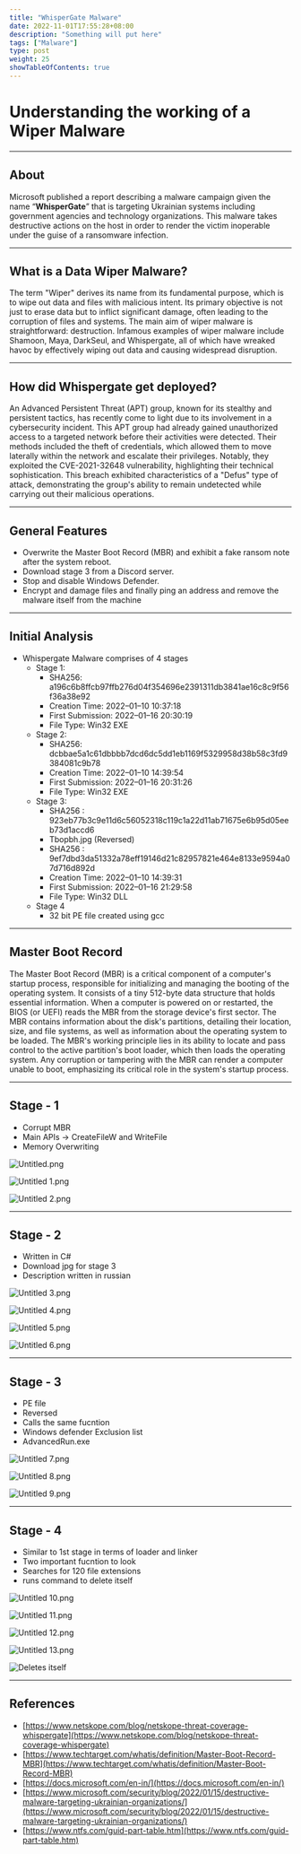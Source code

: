 ```yaml
---
title: "WhisperGate Malware"
date: 2022-11-01T17:55:28+08:00
description: "Something will put here"
tags: ["Malware"]
type: post
weight: 25
showTableOfContents: true
---
```


# Understanding the working of a Wiper Malware

---

## **About**

Microsoft published a report describing a malware campaign given the name “**WhisperGate**” that is targeting Ukrainian systems including government agencies and technology organizations. This malware takes destructive actions on the host in order to render the victim inoperable under the guise of a ransomware infection.

---

## What is a Data Wiper Malware?

The term "Wiper" derives its name from its fundamental purpose, which is to wipe out data and files with malicious intent. Its primary objective is not just to erase data but to inflict significant damage, often leading to the corruption of files and systems. The main aim of wiper malware is straightforward: destruction. Infamous examples of wiper malware include Shamoon, Maya, DarkSeul, and Whispergate, all of which have wreaked havoc by effectively wiping out data and causing widespread disruption.

---

## **How did Whispergate get deployed?**

An Advanced Persistent Threat (APT) group, known for its stealthy and persistent tactics, has recently come to light due to its involvement in a cybersecurity incident. This APT group had already gained unauthorized access to a targeted network before their activities were detected. Their methods included the theft of credentials, which allowed them to move laterally within the network and escalate their privileges. Notably, they exploited the CVE-2021-32648 vulnerability, highlighting their technical sophistication. This breach exhibited characteristics of a "Defus" type of attack, demonstrating the group's ability to remain undetected while carrying out their malicious operations.

---

## General Features

- Overwrite the Master Boot Record (MBR) and exhibit a fake ransom note after the system reboot.
- Download stage 3 from a Discord server.
- Stop and disable Windows Defender.
- Encrypt and damage files and finally ping an address and remove the malware itself from the machine

---

## Initial Analysis

- Whispergate Malware comprises of 4 stages
    - Stage 1:
        - SHA256: a196c6b8ffcb97ffb276d04f354696e2391311db3841ae16c8c9f56f36a38e92
        - Creation Time: 2022–01–10 10:37:18
        - First Submission: 2022–01–16 20:30:19
        - File Type: Win32 EXE
    - Stage 2:
        - SHA256: dcbbae5a1c61dbbbb7dcd6dc5dd1eb1169f5329958d38b58c3fd9384081c9b78
        - Creation Time: 2022–01–10 14:39:54
        - First Submission: 2022–01–16 20:31:26
        - File Type: Win32 EXE
    - Stage 3:
        - SHA256 : 923eb77b3c9e11d6c56052318c119c1a22d11ab71675e6b95d05eeb73d1accd6
        - Tbopbh.jpg (Reversed)
        - SHA256 : 9ef7dbd3da51332a78eff19146d21c82957821e464e8133e9594a07d716d892d
        - Creation Time: 2022–01–10 14:39:31
        - First Submission: 2022–01–16 21:29:58
        - File Type: Win32 DLL
    - Stage 4
        - 32 bit PE file created using gcc

---

## Master Boot Record

The Master Boot Record (MBR) is a critical component of a computer's startup process, responsible for initializing and managing the booting of the operating system. It consists of a tiny 512-byte data structure that holds essential information. When a computer is powered on or restarted, the BIOS (or UEFI) reads the MBR from the storage device's first sector. The MBR contains information about the disk's partitions, detailing their location, size, and file systems, as well as information about the operating system to be loaded. The MBR's working principle lies in its ability to locate and pass control to the active partition's boot loader, which then loads the operating system. Any corruption or tampering with the MBR can render a computer unable to boot, emphasizing its critical role in the system's startup process.

---

## Stage - 1

- Corrupt MBR
- Main APIs -> CreateFileW and WriteFile
- Memory Overwriting


![Untitled.png](https://hackmd.io/_uploads/BJ3MtPUQ6.png)

![Untitled 1.png](https://hackmd.io/_uploads/r1SHcPI7T.png)

![Untitled 2.png](https://hackmd.io/_uploads/Sy9EjvLmT.png)


---

## Stage - 2

- Written in C#
- Download jpg for stage 3
- Description written in russian

![Untitled 3.png](https://hackmd.io/_uploads/ByFjivLmT.png)

![Untitled 4.png](https://hackmd.io/_uploads/HyapoP876.png)

![Untitled 5.png](https://hackmd.io/_uploads/BkIy3DLXp.png)

![Untitled 6.png](https://hackmd.io/_uploads/ry1-nPUmp.png)

---

## Stage - 3

- PE file
- Reversed
- Calls the same fucntion
- Windows defender Exclusion list
- AdvancedRun.exe

![Untitled 7.png](https://hackmd.io/_uploads/rk9r2PI7p.png)

![Untitled 8.png](https://hackmd.io/_uploads/Hy5PhDLmp.png)

![Untitled 9.png](https://hackmd.io/_uploads/Hyw53wI76.png)


---

## Stage - 4

- Similar to 1st stage in terms of loader and linker
- Two important fucntion to look
- Searches for 120 file extensions
- runs command to delete itself

![Untitled 10.png](https://hackmd.io/_uploads/HJHgpD876.png)

![Untitled 11.png](https://hackmd.io/_uploads/Sy5b6vLm6.png)

![Untitled 12.png](https://hackmd.io/_uploads/BJCzTDIQT.png)

![Untitled 13.png](https://hackmd.io/_uploads/B1H46vLXa.png)

![Deletes itself](https://hackmd.io/_uploads/H1cHav87a.png)


---

## References

- [https://www.netskope.com/blog/netskope-threat-coverage-whispergate](https://www.netskope.com/blog/netskope-threat-coverage-whispergate)
- [https://www.techtarget.com/whatis/definition/Master-Boot-Record-MBR](https://www.techtarget.com/whatis/definition/Master-Boot-Record-MBR)
- [https://docs.microsoft.com/en-in/](https://docs.microsoft.com/en-in/)
- [https://www.microsoft.com/security/blog/2022/01/15/destructive-malware-targeting-ukrainian-organizations/](https://www.microsoft.com/security/blog/2022/01/15/destructive-malware-targeting-ukrainian-organizations/)
- [https://www.ntfs.com/guid-part-table.htm](https://www.ntfs.com/guid-part-table.htm)

